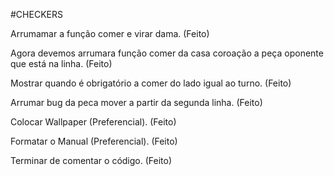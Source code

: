 #CHECKERS

Arrumamar a função comer e virar dama. (Feito)

Agora devemos arrumara função comer da casa coroação a peça oponente que está na linha. (Feito)

Mostrar quando é obrigatório a comer do lado igual ao turno. (Feito)

Arrumar bug da peca mover a partir da segunda linha. (Feito)

Colocar Wallpaper (Preferencial). (Feito)

Formatar o Manual (Preferencial). (Feito)

Terminar de comentar o código. (Feito)
